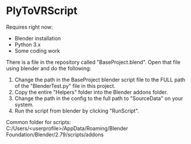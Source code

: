 # PlyToVRScript

Requires right now:

- Blender installation
- Python 3.x
- Some coding work

There is a file in the repository called "BaseProject.blend". Open that file using blender and do the following:

1. Change the path in the BaseProject blender script file to the FULL path of the "BlenderTest.py" file in this project.
2. Copy the entire "Helpers" folder into the Blender addons folder.
3. Change the path in the config to the full path to "SourceData" on your system.
4. Run the script from blender by clicking "RunScript".

Common folder for scripts:
C:/Users/\<userprofile\>/AppData/Roaming/Blender Foundation/Blender/2.79/scripts/addons